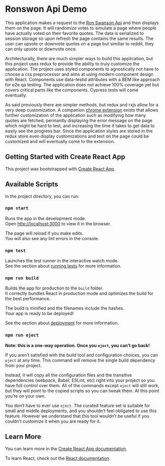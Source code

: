 # Ronswon Api Demo

This application makes a request to the [Ron Swanson Api](https://github.com/jamesseanwright/ron-swanson-quotes) and then displays them on the page. It will randomize votes to simulate a page where people have actually voted on their favorite quotes. The data is serialized to session storage so upon refresh the page contains the same results. The user can upvote or downvote quotes on a page but similiar to reddit, they can only upvote or downvote once.

Architecturally, there are much simpler ways to build this application, but this project uses redux to provide the ability to truly customize the application. The project uses styled components to agnostically not have to choose a css preprocessor and aims at using modern component design with React. Components use data-testid attributes with a BEM like approach for e2e qa testing. The application does not achieve 100% coverage yet but covers critical parts like the components. Cypress tests will come eventually.

As said previously there are simpler methods, but redux and rxjs allow for a very deep customization. A companion [chrome extension](https://github.com/rnsell/rsell-swanson-demo-chrome-extension) exists that allows further customization of the application such as modifying how many quotes are fetched, permantly displaying the error message on the page which might be hard to test, and increasing the time it takes to get data to easily see the progress bar. Since the application styles are stored in the redux store even display customizations and text on the page could be customized and will eventually come to the extension.

## Getting Started with Create React App

This project was bootstrapped with [Create React App](https://github.com/facebook/create-react-app).

## Available Scripts

In the project directory, you can run:

### `npm start`

Runs the app in the development mode.\
Open [http://localhost:3000](http://localhost:3000) to view it in the browser.

The page will reload if you make edits.\
You will also see any lint errors in the console.

### `npm test`

Launches the test runner in the interactive watch mode.\
See the section about [running tests](https://facebook.github.io/create-react-app/docs/running-tests) for more information.

### `npm run build`

Builds the app for production to the `build` folder.\
It correctly bundles React in production mode and optimizes the build for the best performance.

The build is minified and the filenames include the hashes.\
Your app is ready to be deployed!

See the section about [deployment](https://facebook.github.io/create-react-app/docs/deployment) for more information.

### `npm run eject`

**Note: this is a one-way operation. Once you `eject`, you can’t go back!**

If you aren’t satisfied with the build tool and configuration choices, you can `eject` at any time. This command will remove the single build dependency from your project.

Instead, it will copy all the configuration files and the transitive dependencies (webpack, Babel, ESLint, etc) right into your project so you have full control over them. All of the commands except `eject` will still work, but they will point to the copied scripts so you can tweak them. At this point you’re on your own.

You don’t have to ever use `eject`. The curated feature set is suitable for small and middle deployments, and you shouldn’t feel obligated to use this feature. However we understand that this tool wouldn’t be useful if you couldn’t customize it when you are ready for it.

## Learn More

You can learn more in the [Create React App documentation](https://facebook.github.io/create-react-app/docs/getting-started).

To learn React, check out the [React documentation](https://reactjs.org/).
